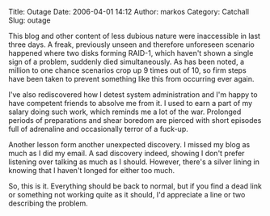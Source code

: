 Title: Outage
Date: 2006-04-01 14:12
Author: markos
Category: Catchall
Slug: outage

This blog and other content of less dubious nature were inaccessible in
last three days. A freak, previously unseen and therefore unforeseen
scenario happened where two disks forming RAID-1, which haven't shown a
single sign of a problem, suddenly died simultaneously. As has been
noted, a million to one chance scenarios crop up 9 times out of 10, so
firm steps have been taken to prevent something like this from occurring
ever again.

I've also rediscovered how I detest system administration and I'm happy
to have competent friends to absolve me from it. I used to earn a part
of my salary doing such work, which reminds me a lot of the war.
Prolonged periods of preparations and shear boredom are pierced with
short episodes full of adrenaline and occasionally terror of a fuck-up.

Another lesson form another unexpected discovery. I missed my blog as
much as I did my email. A sad discovery indeed, showing I don't prefer
listening over talking as much as I should. However, there's a silver
lining in knowing that I haven't longed for either too much.

So, this is it. Everything should be back to normal, but if you find a
dead link or something not working quite as it should, I'd appreciate a
line or two describing the problem.

